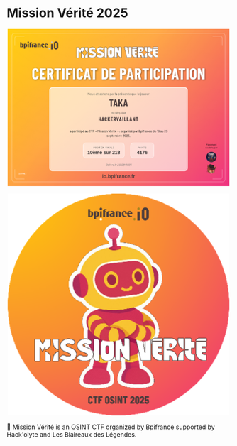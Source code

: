 # Mission Vérité 2025

<p align="center">
  <img src="https://github.com/6jeanne6/CTF-Writeups/blob/main/2025/Mission_Verite/bpifrance_certificat_2025.png" width="500"/>
</p>

<p align="center">
  <img src="https://github.com/6jeanne6/CTF-Writeups/blob/main/2025/Mission_Verite/Badge.png" width="500"/>
</p>

🚩 Mission Vérité is an OSINT CTF organized by Bpifrance supported by Hack'olyte and Les Blaireaux des Légendes.
